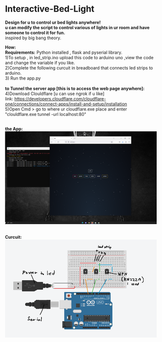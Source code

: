 # Interactive-Bed-Light
<b>Design for u to control ur bed lights anywhere!<br>
u can modify the script to control various of lights in ur room and have someone to control it for fun.</b> <br>
inspired by big bang theory. <br>

<b>How:</b> <br>
<b>Requirements:</b> Python installed , flask and pyserial library.<br>
1)To setup , in led_strip.ino upload this code to arduino uno ,view the code and change the variable if you like. <br>
2)Complete the following curcuit in breadboard that connects led strips to arduino. <br>
3) Run the app.py <br>
<br>
<b>to Tunnel the server app [this is to access the web page anywhere]:</b> <br>
4)Download Clouldflare [u can use ngrok if u like]<br>
link: https://developers.cloudflare.com/cloudflare-one/connections/connect-apps/install-and-setup/installation<br>
5)Open Cmd > go to where ur cloudflare.exe place and enter "clouldflare.exe tunnel -url localhost:80" <br>

<br><b>the App:</b><br><img src="https://github.com/sweetmoan/Interactive-Bed-Light/blob/main/extra/theapp.png" width="500"/>

<br><b>Curcuit:</b><br><img src="https://github.com/sweetmoan/Interactive-Bed-Light/blob/main/extra/curcuit.png" width="500"/>
